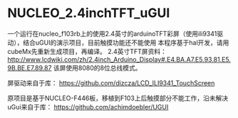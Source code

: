 # NUCLEO_2.4inchTFT_uGUI
一个运行在nucleo_f103rb上的使用2.4英寸的arduinoTFT彩屏（使用ili9341驱动），结合uGUI的演示项目，目前触摸功能还不能使用
本程序基于hal开发，请用cubeMx先重新生成项目，再编译。
2.4英寸TFT屏资料：
http://www.lcdwiki.com/zh/2.4inch_Arduino_Display#.E4.BA.A7.E5.93.81.E5.9B.BE.E7.89.87
该屏使用8080的8位总线模式。

屏驱动来自于库：
https://github.com/dizcza/LCD_ILI9341_TouchScreen

原项目是基于NUCLEO-F446板，移植到F103上后触摸部分不能工作，沿未解决
uGui来自于库：
https://github.com/achimdoebler/UGUI

